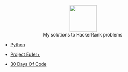 <p align="center">
    <a href="https://www.hackerrank.com/aesavas">
        <img height=85 src="https://d3keuzeb2crhkn.cloudfront.net/hackerrank/assets/styleguide/logo_wordmark-f5c5eb61ab0a154c3ed9eda24d0b9e31.svg">
    </a>
    <br>My solutions to HackerRank problems
</p>

* [Python](./Python/)

* [Project Euler+](./Project%20Euler%2B)

* [30 Days Of Code](./30%20Days%20of%20Code)
